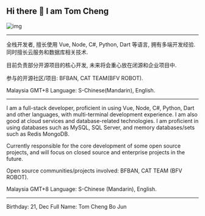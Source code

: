 ## Hi there 👋 I am Tom Cheng

![img](https://wakatime.com/share/@f85ea650-43b3-4a54-9571-01dc99a02199/f3c878ca-1c9f-438e-a820-fb1d6274e350.svg)

---

全栈开发者, 擅长使用 Vue, Node, C#, Python, Dart 等语言, 拥有多端开发经验. 同时擅长云服务和数据库相关技术.

目前负责部分开源项目的核心开发, 未来将会重心放在闭源和企业项目中.

参与的开源社区/项目: BFBAN, CAT TEAM(BFV ROBOT).

Malaysia GMT+8 Language: S-Chinese(Mandarin), English.

---

I am a full-stack developer, proficient in using Vue, Node, C#, Python, Dart and other languages, with multi-terminal development experience. I am also good at cloud services and database-related technologies. I am proficient in using databases such as MySQL, SQL Server, and memory databases/sets such as Redis MongoDB.

Currently responsible for the core development of some open source projects, and will focus on closed source and enterprise projects in the future.

Open source communities/projects involved: BFBAN, CAT TEAM (BFV ROBOT).

Malaysia GMT+8 Language: S-Chinese (Mandarin), English.


---

Birthday: 21, Dec
Full Name: Tom Cheng Bo Jun
<!--
**B1397KB/B1397KB** is a ✨ _special_ ✨ repository because its `README.md` (this file) appears on your GitHub profile.

Here are some ideas to get you started:

- 🔭 I’m currently working on ...
- 🌱 I’m currently learning ...
- 👯 I’m looking to collaborate on ...
- 🤔 I’m looking for help with ...
- 💬 Ask me about ...
- 📫 How to reach me: ...
- 😄 Pronouns: ...
- ⚡ Fun fact: ...
-->
